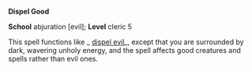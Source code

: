  **Dispel Good**

**School** abjuration [evil]; **Level** cleric 5

This spell functions like _ [dispel evil](dispelEvil.md#_dispel-evil)_, except that you are surrounded by dark, wavering unholy energy, and the spell affects good creatures and spells rather than evil ones.

